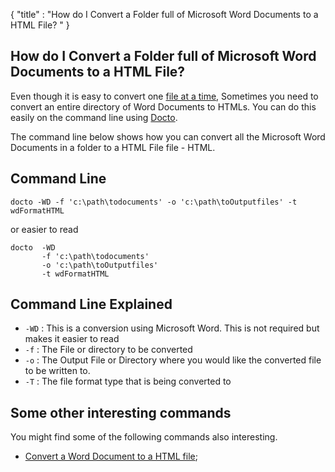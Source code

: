 {
    "title" : "How do I Convert a Folder full of Microsoft Word Documents to a HTML File? " 
}

How do I Convert a Folder full of Microsoft Word Documents to a HTML File?         
-

Even though it is easy to convert one [file at a time](ConvertDocToFileHTML.md), Sometimes you need to convert an entire directory of Word Documents to HTMLs.  You can do this easily on the command line using [Docto](https://github.com/tobya/docto). 

The command line below shows how you can convert all the Microsoft Word Documents in a folder to a HTML File file - HTML.

Command Line 
-

 ````
 docto -WD -f 'c:\path\todocuments' -o 'c:\path\toOutputfiles' -t wdFormatHTML
 ````
 or easier to read
 ````
 docto  -WD 
        -f 'c:\path\todocuments' 
        -o 'c:\path\toOutputfiles' 
        -t wdFormatHTML
 ````

Command Line Explained 
-

 - `-WD` :  This is a conversion using Microsoft Word.  This is not required but makes it easier to read
 - `-f` :  The File or directory to be converted 
 - `-o` :  The Output File or Directory where you would like the converted file to be written to.
 - `-T` :  The file format type that is being converted to




Some other interesting commands
-

You might find some of the following commands also interesting.

- [Convert a Word Document to a HTML file](ConvertDocToFileHTML.md);
    

